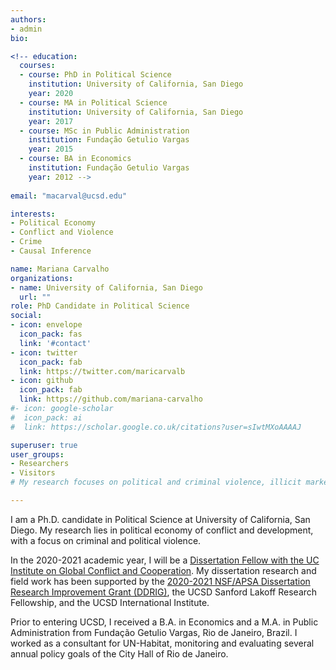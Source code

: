 ```yaml
---
authors:
- admin
bio: 

<!-- education:
  courses:
  - course: PhD in Political Science
    institution: University of California, San Diego
    year: 2020
  - course: MA in Political Science
    institution: University of California, San Diego
    year: 2017
  - course: MSc in Public Administration
    institution: Fundação Getulio Vargas
    year: 2015
  - course: BA in Economics
    institution: Fundação Getulio Vargas
    year: 2012 --> 
    
email: "macarval@ucsd.edu"

interests:
- Political Economy 
- Conflict and Violence
- Crime
- Causal Inference

name: Mariana Carvalho
organizations:
- name: University of California, San Diego
  url: ""
role: PhD Candidate in Political Science
social:
- icon: envelope
  icon_pack: fas
  link: '#contact'
- icon: twitter
  icon_pack: fab
  link: https://twitter.com/maricarvalb
- icon: github
  icon_pack: fab
  link: https://github.com/mariana-carvalho
#- icon: google-scholar
#  icon_pack: ai
#  link: https://scholar.google.co.uk/citations?user=sIwtMXoAAAAJ

superuser: true
user_groups:
- Researchers
- Visitors
# My research focuses on political and criminal violence, illicit markets, public security, and non-state governance in Latin America

---
```


I am a Ph.D. candidate in Political Science at University of California, San Diego. My research lies in political economy of conflict and development, with a focus on criminal and political violence. 

In the 2020-2021 academic year, I will be a [Dissertation Fellow with the UC Institute on Global Conflict and Cooperation](https://igcc.ucsd.edu/funding/who-igcc-funds/fellows.html). My dissertation research and field work has been supported by the [2020-2021 NSF/APSA Dissertation Research Improvement Grant (DDRIG)](https://www.apsanet.org/PROGRAMS/Doctoral-Dissertation-Research-Improvement-Grants), the UCSD Sanford Lakoff Research Fellowship, and the UCSD International Institute. 

Prior to entering UCSD, I received a B.A. in Economics and a M.A. in Public Administration from Fundação Getulio Vargas, Rio de Janeiro, Brazil. I worked as a consultant for UN-Habitat, monitoring and evaluating several annual policy goals of the City Hall of Rio de Janeiro.
